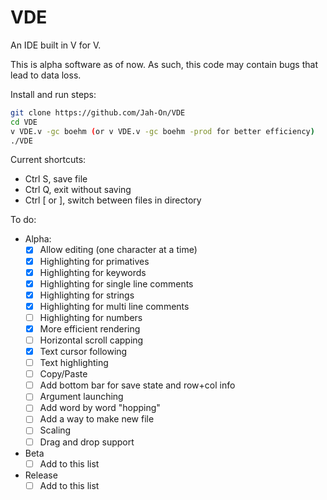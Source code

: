 # VDE
An IDE built in V for V.

This is alpha software as of now. As such, this code may contain bugs that lead to data loss. 

Install and run steps:
  ```bash
  git clone https://github.com/Jah-On/VDE
  cd VDE
  v VDE.v -gc boehm (or v VDE.v -gc boehm -prod for better efficiency)
  ./VDE
  ```

Current shortcuts:
 - Ctrl S, save file
 - Ctrl Q, exit without saving
 - Ctrl [ or ], switch between files in directory

To do:
- Alpha:
  - [x] Allow editing (one character at a time)
  - [x] Highlighting for primatives
  - [x] Highlighting for keywords
  - [x] Highlighting for single line comments
  - [x] Highlighting for strings
  - [x] Highlighting for multi line comments
  - [ ] Highlighting for numbers
  - [x] More efficient rendering
  - [ ] Horizontal scroll capping
  - [x] Text cursor following
  - [ ] Text highlighting
  - [ ] Copy/Paste
  - [ ] Add bottom bar for save state and row+col info
  - [ ] Argument launching
  - [ ] Add word by word "hopping"
  - [ ] Add a way to make new file
  - [ ] Scaling
  - [ ] Drag and drop support

- Beta
  - [ ] Add to this list

- Release
  - [ ] Add to this list

